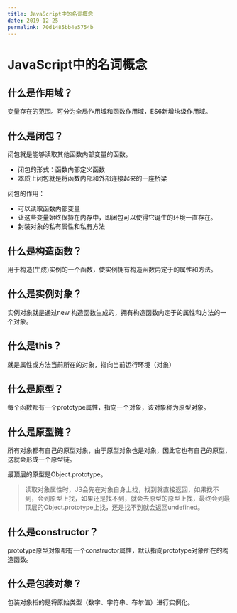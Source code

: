 ```yaml
---
title: JavaScript中的名词概念
date: 2019-12-25
permalink: 70d1485bb4e5754b
---
```


# JavaScript中的名词概念

## 什么是作用域？

变量存在的范围。可分为全局作用域和函数作用域，ES6新增块级作用域。



## 什么是闭包？

闭包就是能够读取其他函数内部变量的函数。

* 闭包的形式：函数内部定义函数
* 本质上闭包就是将函数内部和外部连接起来的一座桥梁

闭包的作用：

* 可以读取函数内部变量
* 让这些变量始终保持在内存中，即闭包可以使得它诞生的环境一直存在。
* 封装对象的私有属性和私有方法 



## 什么是构造函数？

用于构造(生成)实例的一个函数，使实例拥有构造函数内定于的属性和方法。



## 什么是实例对象？

实例对象就是通过new 构造函数生成的，拥有构造函数内定于的属性和方法的一个对象。



## 什么是this？

就是属性或方法当前所在的对象，指向当前运行环境（对象）



## 什么是原型？

每个函数都有一个prototype属性，指向一个对象，该对象称为原型对象。



## 什么是原型链？

所有对象都有自己的原型对象，由于原型对象也是对象，因此它也有自己的原型，这就会形成一个原型链。

最顶层的原型是Object.prototype。

>读取对象属性时，JS会先在对象自身上找，找到就直接返回，如果找不到，会到原型上找，如果还是找不到，就会去原型的原型上找，最终会到最顶层的Object.prototype上找，还是找不到就会返回undefined。



## 什么是constructor？

prototype原型对象都有一个constructor属性，默认指向prototype对象所在的构造函数。



## 什么是包装对象？

包装对象指的是将原始类型（数字、字符串、布尔值）进行实例化。